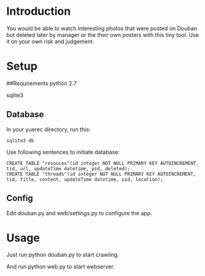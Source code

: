 # Introduction

You would be able to watch interesting photos that were posted on Douban but deleted later by manager or the their own posters with this tiny tool. Use it on your own risk and judgement. 

# Setup
##Requirements
python 2.7

sqlite3

## Database
In your yuerec directory, run this:
```
sqlite3 db
```

Use following sentences to initiate database:
```
CREATE TABLE "resouces"(id integer NOT NULL PRIMARY KEY AUTOINCREMENT, tid, url, updateTime datetime, pid, deleted);
CREATE TABLE "threads"(id integer NOT NULL PRIMARY KEY AUTOINCREMENT, tid, title, content, updateTime datetime, uid, location);
```
## Config
Edit douban.py and web/settings.py to configure the app.

# Usage
Just run python douban.py to start crawling.

And run python web.py to start webserver.
